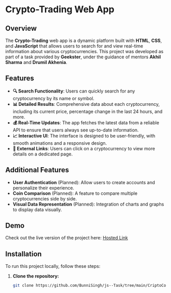 # Crypto-Trading Web App

## Overview
The **Crypto-Trading** web app is a dynamic platform built with **HTML**, **CSS**, and **JavaScript** that allows users to search for and view real-time information about various cryptocurrencies. This project was developed as part of a task provided by **Geekster**, under the guidance of mentors **Akhil Sharma** and **Drumil Akhenia**.

## Features
- **🔍 Search Functionality**: Users can quickly search for any cryptocurrency by its name or symbol.
- **📊 Detailed Results**: Comprehensive data about each cryptocurrency, including its current price, percentage change in the last 24 hours, and more.
- **💰 Real-Time Updates**: The app fetches the latest data from a reliable API to ensure that users always see up-to-date information.
- **📈 Interactive UI**: The interface is designed to be user-friendly, with smooth animations and a responsive design.
- **🔗 External Links**: Users can click on a cryptocurrency to view more details on a dedicated page.

## Additional Features
- **User Authentication** (Planned): Allow users to create accounts and personalize their experience.
- **Coin Comparison** (Planned): A feature to compare multiple cryptocurrencies side by side.
- **Visual Data Representation** (Planned): Integration of charts and graphs to display data visually.

## Demo
Check out the live version of the project here: [Hosted Link](https://bunny-js-task.netlify.app/criptocoins-project/)

## Installation

To run this project locally, follow these steps:

1. **Clone the repository:**
   ```bash
   git clone https://github.com/BunniSingh/js--Task/tree/main/CriptoCoins-Project

